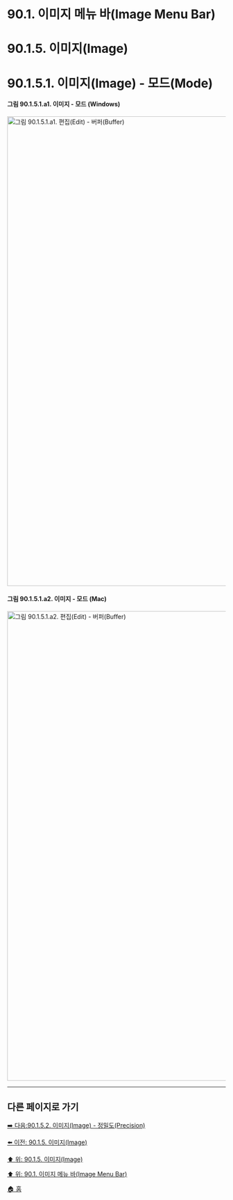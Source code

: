 # 90.1. 이미지 메뉴 바(Image Menu Bar)
# 90.1.5. 이미지(Image)
# 90.1.5.1. 이미지(Image) - 모드(Mode)

#### 그림 90.1.5.1.a1. 이미지 - 모드 (Windows)
<img width="1080" alt="그림 90.1.5.1.a1. 편집(Edit) - 버퍼(Buffer)" environment="MacOS:Sonoma 14.2.1 GIMP 2.10.36" src="https://github.com/wonder13662/gimp/assets/15767104/97db94d4-9a8b-4ab5-9ab3-5e65da6737c7">

#### 그림 90.1.5.1.a2. 이미지 - 모드 (Mac)
<img width="1080" alt="그림 90.1.5.1.a2. 편집(Edit) - 버퍼(Buffer)" environment="MacOS:Sonoma 14.2.1 GIMP 2.10.36" src="https://github.com/wonder13662/gimp/assets/15767104/1f953983-8b10-49af-8b84-13d0d3441d7c">

***

## 다른 페이지로 가기

[➡️ 다음:90.1.5.2. 이미지(Image) - 정밀도(Precision)](./90-01-05-imagex-02-precision.md)

[⬅️ 이전: 90.1.5. 이미지(Image)](./90-01-05-image.md)

[⬆️ 위: 90.1.5. 이미지(Image)](./90-01-05-image.md)

[⬆️ 위: 90.1. 이미지 메뉴 바(Image Menu Bar)](./90-01-00-image-menu-bar.md)

[🏠 홈](./00-home.md)
